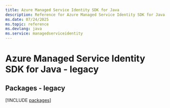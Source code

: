 ```yaml
---
title: Azure Managed Service Identity SDK for Java
description: Reference for Azure Managed Service Identity SDK for Java
ms.date: 07/24/2025
ms.topic: reference
ms.devlang: java
ms.service: managedserviceidentity
---
```

# Azure Managed Service Identity SDK for Java - legacy
## Packages - legacy
[!INCLUDE [packages](managed-service-identity-index.md)]